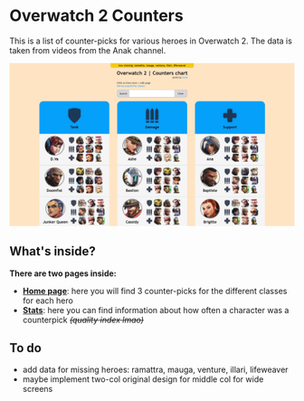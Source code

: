# Overwatch 2 Counters

This is a list of counter-picks for various heroes in Overwatch 2. 
The data is taken from videos from the Anak channel.

![screenshot](assets/preview.jpg "Title")

## What's inside?
**There are two pages inside:**
- **[Home page](https://ayqwerty.github.io/Overwatch-2-Counters/)**: here you will find 3 counter-picks for the different classes for each hero
- **[Stats](https://ayqwerty.github.io/Overwatch-2-Counters/stats/)**: here you can find information about how often a character was a counterpick ~~*(quality index lmao)*~~

## To do
- add data for missing heroes: ramattra, mauga, venture, illari, lifeweaver
- maybe implement two-col original design for middle col for wide screens